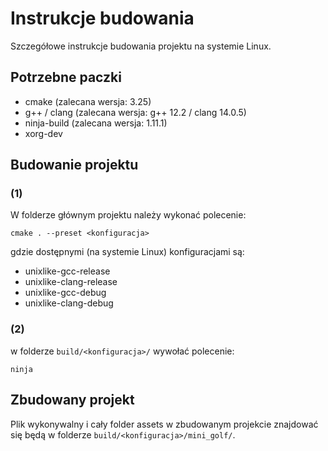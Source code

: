 # Instrukcje budowania

Szczegółowe instrukcje budowania projektu na systemie Linux.

## Potrzebne paczki

- cmake (zalecana wersja: 3.25)
- g++ / clang (zalecana wersja: g++ 12.2 / clang 14.0.5)
- ninja-build (zalecana wersja: 1.11.1)
- xorg-dev

## Budowanie projektu

### (1) 

W folderze głównym projektu należy wykonać polecenie:

    cmake . --preset <konfiguracja>

gdzie dostępnymi (na systemie Linux) konfiguracjami są:
- unixlike-gcc-release
- unixlike-clang-release
- unixlike-gcc-debug
- unixlike-clang-debug

### (2)

w folderze `build/<konfiguracja>/` wywołać polecenie:

    ninja


## Zbudowany projekt

Plik wykonywalny i cały folder assets w zbudowanym projekcie znajdować się będą w folderze `build/<konfiguracja>/mini_golf/`.

